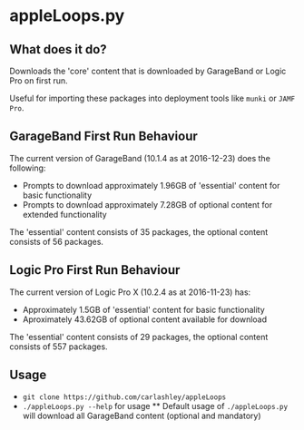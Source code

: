 # appleLoops.py

## What does it do?
Downloads the 'core' content that is downloaded by GarageBand or Logic Pro on first run.

Useful for importing these packages into deployment tools like `munki` or `JAMF Pro`.

## GarageBand First Run Behaviour
The current version of GarageBand (10.1.4 as at 2016-12-23) does the following:
- Prompts to download approximately 1.96GB of 'essential' content for basic functionality
- Prompts to download approximately 7.28GB of optional content for extended functionality

The 'essential' content consists of 35 packages, the optional content consists of 56 packages.

## Logic Pro First Run Behaviour
The current version of Logic Pro X (10.2.4 as at 2016-11-23) has:
- Approximately 1.5GB of 'essential' content for basic functionality
- Aproximately 43.62GB of optional content available for download

The 'essential' content consists of 29 packages, the optional content consists of 557 packages.

## Usage
* `git clone https://github.com/carlashley/appleLoops`
* `./appleLoops.py --help` for usage
** Default usage of `./appleLoops.py` will download all GarageBand content (optional and mandatory)
